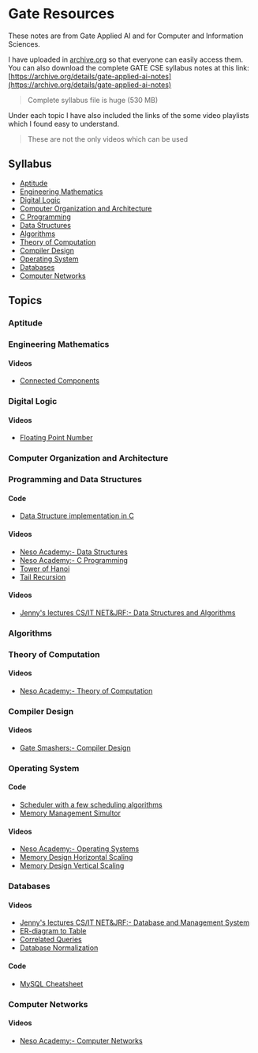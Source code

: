 # Gate Resources

These notes are from Gate Applied AI and for Computer and Information Sciences.

I have uploaded in [archive.org](https://archive.org) so that everyone can easily access them. You can also download the complete GATE CSE syllabus notes at this link: [https://archive.org/details/gate-applied-ai-notes](https://archive.org/details/gate-applied-ai-notes)

> Complete syllabus file is huge (530 MB)

Under each topic I have also included the links of the some video playlists which I found easy to understand.
> These are not the only videos which can be used

## Syllabus

* [Aptitude](https://archive.org/details/gate-notes-aptitude)
* [Engineering Mathematics](https://archive.org/details/gate-notes-engineering-mathematics)
* [Digital Logic](https://archive.org/details/gate-notes-digital-logic)
* [Computer Organization and Architecture](https://archive.org/details/gate-notes-coa)
* [C Programming](https://archive.org/details/gate-notes-c-programming)
* [Data Structures](https://archive.org/details/gate-notes-data-structures)
* [Algorithms](https://archive.org/details/gate-notes-algorithms)
* [Theory of Computation](https://archive.org/details/gate-notes-theory-of-computation)
* [Compiler Design](https://archive.org/details/gate-notes-compiler-design)
* [Operating System](https://archive.org/details/gate-notes-operating-systems)
* [Databases](https://archive.org/details/gate-notes-databases)
* [Computer Networks](https://archive.org/details/gate-notes-computer-networks)

## Topics

### Aptitude

### Engineering Mathematics

#### Videos

* [Connected Components](https://www.youtube.com/watch?v=9esCn0awd5k)

### Digital Logic

#### Videos

* [Floating Point Number](https://www.youtube.com/watch?v=XOMTNy2qiZ0)

### Computer Organization and Architecture

### Programming and Data Structures

#### Code

* [Data Structure implementation in C](https://github.com/AnuragAnalog/dfs)

#### Videos

* [Neso Academy:- Data Structures](https://www.youtube.com/playlist?list=PLBlnK6fEyqRj9lld8sWIUNwlKfdUoPd1Y)
* [Neso Academy:- C Programming](https://www.youtube.com/playlist?list=PLBlnK6fEyqRhX6r2uhhlubuF5QextdCSM)
* [Tower of Hanoi](https://www.youtube.com/watch?v=q6RicK1FCUs)
* [Tail Recursion](https://www.youtube.com/watch?v=HIt_GPuD7wk)

#### Videos

* [Jenny's lectures CS/IT NET&JRF:- Data Structures and Algorithms](https://www.youtube.com/playlist?list=PLdo5W4Nhv31bbKJzrsKfMpo_grxuLl8LU)

### Algorithms

### Theory of Computation

#### Videos

* [Neso Academy:- Theory of Computation](https://www.youtube.com/playlist?list=PLBlnK6fEyqRgp46KUv4ZY69yXmpwKOIev)

### Compiler Design

#### Videos

* [Gate Smashers:- Compiler Design](https://www.youtube.com/playlist?list=PLxCzCOWd7aiEKtKSIHYusizkESC42diyc)

### Operating System

#### Code

* [Scheduler with a few scheduling algorithms](https://github.com/AnuragAnalog/os_assign/tree/master/scheduler)
* [Memory Management Simultor](https://github.com/AnuragAnalog/os_assign/tree/master/memory_management)

#### Videos

* [Neso Academy:- Operating Systems](https://www.youtube.com/playlist?list=PLBlnK6fEyqRiVhbXDGLXDk_OQAeuVcp2O)
* [Memory Design Horizontal Scaling](https://www.youtube.com/watch?v=iyTxhDPPBXA)
* [Memory Design Vertical Scaling](https://www.youtube.com/watch?v=OzXUpk8yiWs)

### Databases

#### Videos

* [Jenny's lectures CS/IT NET&JRF:- Database and Management System](https://www.youtube.com/playlist?list=PLdo5W4Nhv31b33kF46f9aFjoJPOkdlsRc)
* [ER-diagram to Table](https://www.youtube.com/watch?v=7LRH7DY1QbQ)
* [Correlated Queries](https://www.youtube.com/watch?v=SM9cDMxAeK4)
* [Database Normalization](https://www.youtube.com/playlist?list=PLLGlmW7jT-nTr1ory9o2MgsOmmx2w8FB3)

#### Code

* [MySQL Cheatsheet](https://github.com/Cheatsheet-lang/MySQL-cheatsheet)

### Computer Networks

#### Videos

* [Neso Academy:- Computer Networks](https://www.youtube.com/playlist?list=PLBlnK6fEyqRgMCUAG0XRw78UA8qnv6jEx)